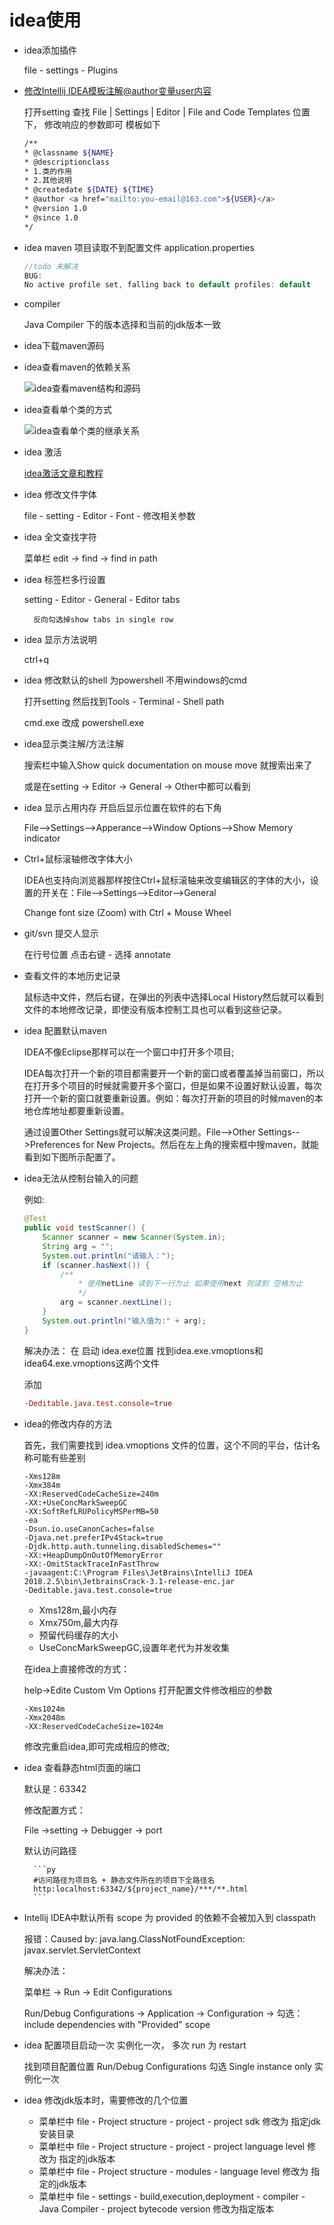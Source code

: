 # idea使用

- idea添加插件

    file - settings - Plugins

- [修改Intellij IDEA模板注解@author变量user内容](https://jingyan.baidu.com/article/0202781138ab5e1bcc9ce531.html)

    打开setting 查找 File | Settings | Editor | File and Code Templates 位置下， 修改响应的参数即可
    模板如下
    ```sh
    /**
    * @classname ${NAME}
    * @descriptionclass 
    * 1.类的作用
    * 2.其他说明
    * @createdate ${DATE} ${TIME}
    * @author <a href="mailto:you-email@163.com">${USER}</a>
    * @version 1.0
    * @since 1.0
    */
    ```


- idea maven 项目读取不到配置文件 application.properties

    ```java
    //todo 未解决
    BUG:
    No active profile set, falling back to default profiles: default
    ```
   
- compiler

    Java Compiler 下的版本选择和当前的jdk版本一致


- idea下载maven源码 

- idea查看maven的依赖关系

    ![idea查看maven结构和源码](https://github.com/zhangymPerson/springboot-learing/blob/master/picture/idea%E7%9A%84%E4%BD%BF%E7%94%A8%E6%96%B9%E5%BC%8F.jpg)

- idea查看单个类的方式

    ![idea查看单个类的继承关系](https://github.com/zhangymPerson/springboot-learing/blob/master/picture/idea%E6%9F%A5%E7%9C%8B%E7%B1%BB%E7%9A%84%E7%BB%93%E6%9E%84%E5%85%B3%E7%B3%BB.jpg)

- idea 激活

    [idea激活文章和教程](https://blog.csdn.net/shengshengshiwo/article/details/79599761)

- idea 修改文件字体

    file - setting - Editor - Font - 修改相关参数

- idea 全文查找字符

    菜单栏 edit -> find -> find in path  

- idea 标签栏多行设置

    setting - Editor - General - Editor tabs 
        
        反向勾选掉show tabs in single row
       
- idea 显示方法说明

    ctrl+q


- idea 修改默认的shell 为powershell 不用windows的cmd

    打开setting 然后找到Tools - Terminal - Shell path  

    cmd.exe 改成 powershell.exe
       
- idea显示类注解/方法注解

    搜索栏中输入Show quick documentation on mouse move 就搜索出来了

    或是在setting -> Editor -> General -> Other中都可以看到

- idea 显示占用内存  开启后显示位置在软件的右下角

    File-->Settings-->Apperance-->Window Options-->Show Memory indicator

- Ctrl+鼠标滚轴修改字体大小

    IDEA也支持向浏览器那样按住Ctrl+鼠标滚轴来改变编辑区的字体的大小，设置的开关在：File-->Settings-->Editor-->General

    Change font size (Zoom) with Ctrl + Mouse Wheel

- git/svn 提交人显示

    在行号位置  点击右键 - 选择 annotate

- 查看文件的本地历史记录

    鼠标选中文件，然后右键，在弹出的列表中选择Local History然后就可以看到文件的本地修改记录，即使没有版本控制工具也可以看到这些记录。

- idea 配置默认maven

    IDEA不像Eclipse那样可以在一个窗口中打开多个项目;
    
    IDEA每次打开一个新的项目都需要开一个新的窗口或者覆盖掉当前窗口，所以在打开多个项目的时候就需要开多个窗口，但是如果不设置好默认设置，每次打开一个新的窗口就要重新设置。例如：每次打开新的项目的时候maven的本地仓库地址都要重新设置。
    
    通过设置Other Settings就可以解决这类问题。File-->Other Settings-->Preferences for New Projects。然后在左上角的搜索框中搜maven，就能看到如下图所示配置了。

- idea无法从控制台输入的问题 
    
    例如:
    ```java
    @Test
    public void testScanner() {
        Scanner scanner = new Scanner(System.in);
        String arg = "";
        System.out.println("请输入：");
        if (scanner.hasNext()) {
            /**
                * 使用netLine 读到下一行为止 如果使用next 则读到 空格为止
                */
            arg = scanner.nextLine();
        }
        System.out.println("输入值为:" + arg);
    }
    ```

    解决办法： 在 启动 idea.exe位置 找到idea.exe.vmoptions和idea64.exe.vmoptions这两个文件

    添加 
    ```conf
    -Deditable.java.test.console=true
    ```

- idea的修改内存的方法

    首先，我们需要找到 idea.vmoptions 文件的位置，这个不同的平台，估计名称可能有些差别

    ```
    -Xms128m
    -Xmx384m
    -XX:ReservedCodeCacheSize=240m
    -XX:+UseConcMarkSweepGC
    -XX:SoftRefLRUPolicyMSPerMB=50
    -ea
    -Dsun.io.useCanonCaches=false
    -Djava.net.preferIPv4Stack=true
    -Djdk.http.auth.tunneling.disabledSchemes=""
    -XX:+HeapDumpOnOutOfMemoryError
    -XX:-OmitStackTraceInFastThrow
    -javaagent:C:\Program Files\JetBrains\IntelliJ IDEA 2018.2.5\bin\JetbrainsCrack-3.1-release-enc.jar
    -Deditable.java.test.console=true
    ```
    - Xms128m,最小内存
    - Xmx750m,最大内存
    - 预留代码缓存的大小
    - UseConcMarkSweepGC,设置年老代为并发收集

    在idea上直接修改的方式：

    help->Edite Custom Vm Options
    打开配置文件修改相应的参数

    ```
    -Xms1024m
    -Xmx2048m
    -XX:ReservedCodeCacheSize=1024m
    ```
    修改完重启idea,即可完成相应的修改;
   
- idea 查看静态html页面的端口 


    默认是：63342

    修改配置方式：

    File ->setting ->  Debugger -> port 

    默认访问路径

        ```py
        #访问路径为项目名 + 静态文件所在的项目下全路径名
        http:localhost:63342/${project_name}/***/**.html
        ```

- Intellij IDEA中默认所有 scope 为 provided 的依赖不会被加入到 classpath

    报错：Caused by: java.lang.ClassNotFoundException: javax.servlet.ServletContext

    解决办法：
    
    菜单栏 -> Run -> Edit Configurations

    Run/Debug Configurations -> Application -> Configuration -> 勾选：include dependencies with "Provided" scope 

- idea 配置项目启动一次 实例化一次， 多次 run 为 restart

    找到项目配置位置 Run/Debug Configurations  勾选     Single instance only 实例化一次

- idea 修改jdk版本时，需要修改的几个位置

    - 菜单栏中 file - Project structure - project -  project sdk 修改为 指定jdk安装目录
    - 菜单栏中 file - Project structure - project -  project language level 修改为 指定的jdk版本
    - 菜单栏中 file - Project structure - modules -  language level 修改为 指定的jdk版本
    - 菜单栏中 file - settings - build,execution,deployment - compiler - Java Compiler - project bytecode version 修改为指定版本 
